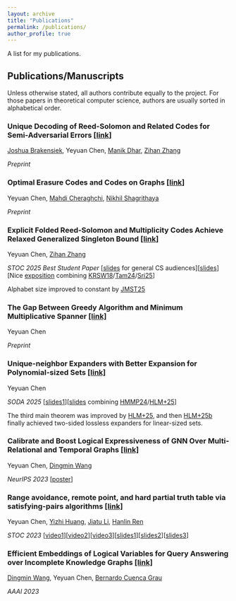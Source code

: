 ```yaml
---
layout: archive
title: "Publications"
permalink: /publications/
author_profile: true
---
```


A list for my publications.


## Publications/Manuscripts

Unless otherwise stated, all authors contribute equally to the project. For those papers in theoretical computer
science, authors are usually sorted in alphabetical order.

### Unique Decoding of Reed-Solomon and Related Codes for Semi-Adversarial Errors [[link](https://arxiv.org/abs/2504.10399)]

[Joshua Brakensiek](https://jbrakensiek.github.io/), Yeyuan Chen, [Manik Dhar](https://dharmanik.github.io/), [Zihan Zhang](https://zihanzhang.owlstown.net/)

*Preprint*


### Optimal Erasure Codes and Codes on Graphs [[link](https://arxiv.org/abs/2504.03090)]

Yeyuan Chen, [Mahdi Cheraghchi](https://mahdi.ch/), [Nikhil Shagrithaya](https://nikhilshagri.github.io/)

*Preprint*

### Explicit Folded Reed-Solomon and Multiplicity Codes Achieve Relaxed Generalized Singleton Bound [[link](https://arxiv.org/abs/2408.15925)]

Yeyuan Chen, [Zihan Zhang](https://zihanzhang.owlstown.net/)

*STOC 2025 Best Student Paper*   [[slides](https://yeyuanch.github.io/files/FRS_presentation.pptx) for general CS audiences][[slides](https://yeyuanch.github.io/files/pku.pdf)][Nice [exposition](https://eccc.weizmann.ac.il/report/2025/015/) combining [KRSW18](https://arxiv.org/abs/1805.01498)/[Tam24](https://arxiv.org/abs/2312.17097)/[Sri25](https://arxiv.org/abs/2410.09031)]

Alphabet size improved to constant by [JMST25](https://arxiv.org/abs/2502.07308)


### The Gap Between Greedy Algorithm and Minimum Multiplicative Spanner [[link]](https://arxiv.org/abs/2411.01486)

Yeyuan Chen

*Preprint*


### Unique-neighbor Expanders with Better Expansion for Polynomial-sized Sets [[link]](https://arxiv.org/abs/2410.07061)

Yeyuan Chen

*SODA 2025*  [[slides1](https://yeyuanch.github.io/files/soda_pre.pptx)][[slides](https://yeyuanch.github.io/files/pre.pptx) combining [HMMP24](https://arxiv.org/abs/2302.01212)/[HLM+25](https://arxiv.org/abs/2411.11627)]


The third main theorem was improved by [HLM+25](https://arxiv.org/abs/2411.11627), and then [HLM+25b](https://arxiv.org/abs/2504.15087) finally achieved two-sided lossless expanders for linear-sized sets. 

### Calibrate and Boost Logical Expressiveness of GNN Over Multi-Relational and Temporal Graphs [[link]](https://arxiv.org/abs/2311.01647)

Yeyuan Chen, [Dingmin Wang](https://www.dingmin.wang)

*NeurIPS 2023*  [[poster](https://yeyuanch.github.io/files/poster.png)]


### Range avoidance, remote point, and hard partial truth table via satisfying-pairs algorithms [[link]](https://eccc.weizmann.ac.il/report/2023/072/)

Yeyuan Chen, [Yizhi Huang](https://about.yizhihuang.org/), [Jiatu Li](https://ljt12138.github.io/), [Hanlin Ren](https://hanlin-ren.github.io/)

*STOC 2023*  [[video1](https://www.youtube.com/watch?v=pd45Av1iTlw)][[video2](https://www.youtube.com/watch?v=YqMPLX6wro4)][[video3](https://vimeo.com/user39621409/review/772183410/1201f3a1d4)][[slides1](https://yeyuanch.github.io/files/slides_meta-complexity_avoidance.pptx)][[slides2](https://yeyuanch.github.io/files/slides_yaoclass_avoidance.pptx)][[slides3](https://yeyuanch.github.io/files/slides_meta-complexity_avoidance.pptx)]


### Efficient Embeddings of Logical Variables for Query Answering over Incomplete Knowledge Graphs [[link]](https://ojs.aaai.org/index.php/AAAI/article/view/25588/25360)

[Dingmin Wang](https://www.dingmin.wang/), Yeyuan Chen, [Bernardo Cuenca Grau](https://www.cs.ox.ac.uk/people/bernardo.cuencagrau/)

*AAAI 2023*

